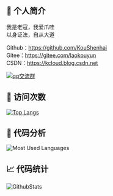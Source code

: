 ## 👋 个人简介
我是老寇，我爱爪哇  
以身证法，自从大道    

Github：https://github.com/KouShenhai    
Gitee：https://gitee.com/laokouyun     
CSDN：https://kcloud.blog.csdn.net    

[![qq交流群](https://img.shields.io/badge/Q群-218686225-blue.svg)](https://qm.qq.com/cgi-bin/qm/qr?k=WFANTXDEjrDw6UxsrRFCv_rQsEu6LTxH&jump_from=webapi)

## &#x1f92b; 访问次数
[![Top Langs](https://profile-counter.glitch.me/laokou/count.svg)](https://github.com/KouShenhai)

## 🔭 代码分析
![Most Used Languages](https://github-readme-stats.vercel.app/api/top-langs/?username=KouShenhai&theme=dark&layout=compact)

## &#x1f4c8; 代码统计
![GithubStats](https://github-readme-stats.vercel.app/api?username=KouShenhai&show_icons=true&theme=dark&count_private=true)
